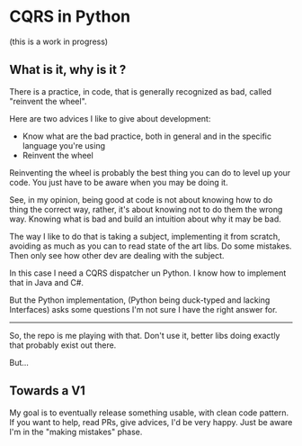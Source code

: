 # CQRS in Python

(this is a work in progress)

## What is it, why is it ?

There is a practice, in code, that is generally recognized as bad, called "reinvent the wheel".

Here are two advices I like to give about development:
* Know what are the bad practice, both in general and in the specific language you're using
* Reinvent the wheel

Reinventing the wheel is probably the best thing you can do to level up your code.
You just have to be aware when you may be doing it.

See, in my opinion, being good at code is not about knowing how to do thing the correct way,
rather, it's about knowing not to do them the wrong way. Knowing what is bad and build
an intuition about why it may be bad.

The way I like to do that is taking a subject, implementing it from scratch, avoiding 
as much as you can to read state of the art libs. Do some mistakes. Then only see how 
other dev are dealing with the subject.

In this case I need a CQRS dispatcher un Python. I know how to implement that in Java and C#.

But the Python implementation, (Python being duck-typed and lacking Interfaces) asks some questions 
I'm not sure I have the right answer for.


_____________________________________


So, the repo is me playing with that. Don't use it, better libs doing exactly that probably exist out there.








But...

## Towards a V1

My goal is to eventually release something usable, with clean code pattern. If you want to help,
read PRs, give advices, I'd be very happy. Just be aware I'm in the "making mistakes" phase.

 